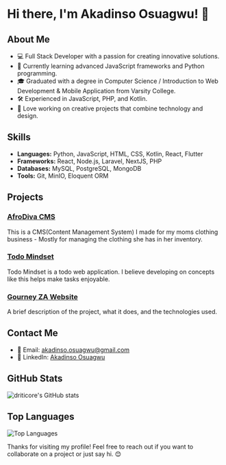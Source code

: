 # Hi there, I'm Akadinso Osuagwu! 👋

## About Me
- 💻 Full Stack Developer with a passion for creating innovative solutions.
- 🌱 Currently learning advanced JavaScript frameworks and Python programming.
- 🎓 Graduated with a degree in Computer Science / Introduction to Web Development & Mobile Application from Varsity College.
- 🛠️ Experienced in JavaScript, PHP, and Kotlin.
- 🎨 Love working on creative projects that combine technology and design.

## Skills
- **Languages:** Python, JavaScript, HTML, CSS, Kotlin, React, Flutter
- **Frameworks:** React, Node.js, Laravel, NextJS, PHP
- **Databases:** MySQL, PostgreSQL, MongoDB
- **Tools:** Git, MinIO, Eloquent ORM

## Projects
### [AfroDiva CMS](https://github.com/driticore/afrodivacms)
This is a CMS(Content Management System) I made for my moms clothing business - Mostly for managing the clothing she has in her inventory.

### [Todo Mindset](https://github.com/driticore/todo-list)
Todo Mindset is a todo web application. I believe developing on concepts like this helps make tasks enjoyable.
### [Gourney ZA Website](https://github.com/driticore/gourneyza)
A brief description of the project, what it does, and the technologies used.

## Contact Me
- 📧 Email: [akadinso.osuagwu@gmail.com](mailto:akadinso.osuagwu@gmail.com)
- 💼 LinkedIn: [Akadinso Osuagwu](https://www.linkedin.com/in/akadinso-osuagwu-b415b0329/)

## GitHub Stats
![driticore's GitHub stats](https://github-readme-stats.vercel.app/api?username=driticore&show_icons=true&theme=radical)

## Top Languages
![Top Languages](https://github-readme-stats.vercel.app/api/top-langs/?username=driticore&layout=compact&theme=radical)

Thanks for visiting my profile! Feel free to reach out if you want to collaborate on a project or just say hi. 😊
